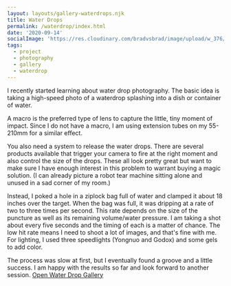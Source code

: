 ```yaml
---
layout: layouts/gallery-waterdrops.njk
title: Water Drops
permalink: /waterdrop/index.html
date: '2020-09-14'
socialImage: 'https://res.cloudinary.com/bradvsbrad/image/upload/w_376/posts/20200831-DSC01601-Edit.jpg'
tags:
  - project
  - photography
  - gallery
  - waterdrop
---
```


I recently started learning about water drop photography.  The basic idea is taking a high-speed photo of a waterdrop splashing into a dish or container of water.

A macro is the preferred type of lens to capture the little, tiny moment of impact.  Since I do not have a macro, I am using extension tubes on my 55-210mm for a similar effect.

You also need a system to release the water drops. There are several products available that trigger your camera to fire at the right moment and also control the size of the drops.  These all look pretty great but want to make sure I have enough interest in this problem to warrant buying a magic solution.  (I can already picture a robot tear machine sitting alone and unused in a sad corner of my room.)

Instead, I poked a hole in a ziplock bag full of water and clamped it about 18 inches over the target. When the bag was full, it was dripping at a rate of two to three times per second.  This rate depends on the size of the puncture as well as its remaining volume/water pressure. I am taking a shot about every five seconds and the timing of each is a matter of chance.  The low hit rate means I need to shoot a lot of images, and that's fine with me. For lighting, I used three speedlights (Yongnuo and Godox) and some gels to add color.

The process was slow at first, but I eventually found a groove and a little success.  I am happy with the results so far and look forward to another session.
<a href="javascript:;" data-fancybox-trigger="images" aria-label="Open Water Drop Gallery" data-fancybox-index="1">Open Water Drop Gallery</a>
